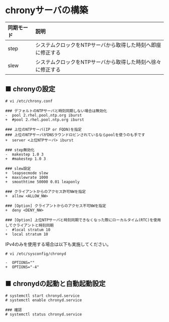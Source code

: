 # chronyサーバの構築
|同期モード|説明|
|:---|:---|
|step|システムクロックをNTPサーバから取得した時刻へ即座に修正する|
|slew|システムクロックをNTPサーバから取得した時刻へ徐々に修正する|

## ■ chronyの設定
```
# vi /etc/chrony.conf
```
```
### デフォルトのNTPサーバと時刻同期しない場合は無効化
-  pool 2.rhel.pool.ntp.org iburst
+  #pool 2.rhel.pool.ntp.org iburst

### 上位のNTPサーバ(IP or FQDN)を指定
### 上位のNTPサーバがDNSラウンドロビンされているならpoolを使うのも手です
+  server <上位NTPサーバ> iburst

### step無効化
-  makestep 1.0 3
+  #makestep 1.0 3

### slew設定
+  leapsecmode slew
+  maxslewrate 1000
+  smoothtime 50000 0.01 leaponly

### クライアントからのアクセス許可NWを指定
+  allow <ALLOW_NW>

### [Option] クライアントからのアクセス不可NWを指定
+  deny <DENY_NW>

### [Option] 上位NTPサーバと時刻同期できなくなった際にローカルタイム(RTC)を使用してクライアントと時刻同期
-  #local stratum 10
+  local stratum 10
```
IPv4のみを使用する場合は以下も実施してください。
```
# vi /etc/sysconfig/chronyd
```
```
-  OPTIONS=""
+  OPTIONS="-4"
```
## ■ chronydの起動と自動起動設定
```
# systemctl start chronyd.service
# systemctl enable chronyd.service
```
```
### 確認
# systemctl status chronyd.service
```
